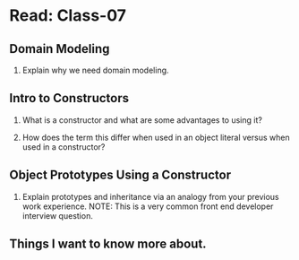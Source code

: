 # Read: Class-07

## Domain Modeling

1. Explain why we need domain modeling.

## Intro to Constructors

1. What is a constructor and what are some advantages to using it?

2. How does the term this differ when used in an object literal versus when used in a constructor?

## Object Prototypes Using a Constructor

1. Explain prototypes and inheritance via an analogy from your previous work experience.
NOTE: This is a very common front end developer interview question.

## Things I want to know more about.